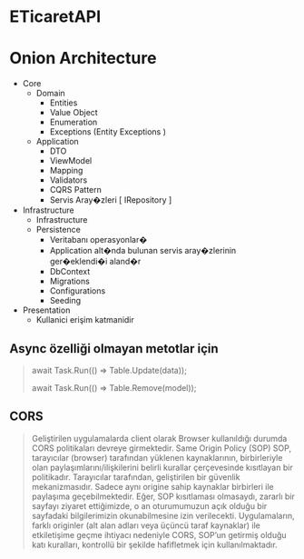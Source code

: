 # ETicaretAPI
# Onion Architecture
* Core
	* Domain
		* Entities
		* Value Object
		* Enumeration
		* Exceptions (Entity Exceptions )
	* Application
		* DTO
		* ViewModel
		* Mapping
		* Validators
		* CQRS Pattern
		* Servis Aray�zleri [ IRepository ]
* Infrastructure
	* Infrastructure
	* Persistence
		*  Veritabanı operasyonlar�
		* Application alt�nda bulunan servis aray�zlerinin ger�eklendi�i aland�r
		* DbContext
		* Migrations
		* Configurations
		* Seeding
* Presentation 
	* Kullanici erişim katmanidir


 ## Async özelliği olmayan metotlar için
> await Task.Run(() => Table.Update(data)); 
>
> await Task.Run(() => Table.Remove(model));
## CORS
> Geliştirilen uygulamalarda client olarak Browser kullanıldığı durumda CORS politikaları devreye girmektedir.
 Same Origin Policy (SOP) SOP, tarayıcılar (browser) tarafından yüklenen kaynaklarının, birbirleriyle olan paylaşımlarını/ilişkilerini belirli kurallar çerçevesinde kısıtlayan bir politikadır.
 Tarayıcılar tarafından, geliştirilen bir güvenlik mekanizmasıdır. 
 Sadece aynı origine sahip kaynaklar birbirleri ile paylaşıma geçebilmektedir. 
 Eğer, SOP kısıtlaması olmasaydı, zararlı bir sayfayı ziyaret ettiğimizde, o an oturumumuzun açık olduğu bir sayfadaki bilgilerimizin okunabilmesine izin verilecekti. 
 Uygulamaların, farklı originler (alt alan adları veya üçüncü taraf kaynaklar) ile etkiletişime geçme ihtiyacı nedeniyle CORS, SOP’un getirmiş olduğu katı kuralları, kontrollü bir şekilde hafifletmek için kullanılmaktadır.
